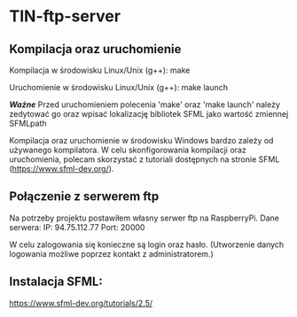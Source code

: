 # TIN-ftp-server

## Kompilacja oraz uruchomienie

Kompilacja w środowisku Linux/Unix (g++):
  make

Uruchomienie w środowisku Linux/Unix (g++):
  make launch
  
***Ważne*** Przed uruchomieniem polecenia 'make' oraz 'make launch' należy zedytować go oraz wpisać lokalizację bibliotek SFML jako wartość zmiennej SFMLpath

Kompilacja oraz uruchomienie w środowisku Windows bardzo zależy od używanego kompilatora. W celu skonfigorowania kompilacji oraz uruchomienia, polecam skorzystać z tutoriali dostępnych na stronie SFML (https://www.sfml-dev.org/).

## Połączenie z serwerem ftp
Na potrzeby projektu postawiłem własny serwer ftp na RaspberryPi. Dane serwera:
IP: 94.75.112.77
Port: 20000

W celu zalogowania się konieczne są login oraz hasło.
(Utworzenie danych logowania możliwe poprzez kontakt z administratorem.)

## Instalacja SFML:
https://www.sfml-dev.org/tutorials/2.5/
